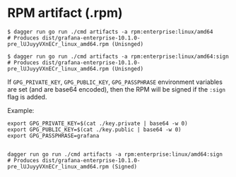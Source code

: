 # RPM artifact (.rpm)

```
$ dagger run go run ./cmd artifacts -a rpm:enterprise:linux/amd64
# Produces dist/grafana-enterprise-10.1.0-pre_lUJuyyVXnECr_linux_amd64.rpm (Unisnged)

$ dagger run go run ./cmd artifacts -a rpm:enterprise:linux/amd64:sign
# Produces dist/grafana-enterprise-10.1.0-pre_lUJuyyVXnECr_linux_amd64.rpm (Unisnged)
```

If `GPG_PRIVATE_KEY`, `GPG_PUBLIC_KEY`, `GPG_PASSPHRASE` environment variables are set (and are base64 encoded), then the RPM will be signed if the `:sign` flag is added.

Example:

```
export GPG_PRIVATE_KEY=$(cat ./key.private | base64 -w 0)
export GPG_PUBLIC_KEY=$(cat ./key.public | base64 -w 0)
export GPG_PASSPHRASE=grafana


dagger run go run ./cmd artifacts -a rpm:enterprise:linux/amd64:sign
# Produces dist/grafana-enterprise-10.1.0-pre_lUJuyyVXnECr_linux_amd64.rpm (Signed)
```

